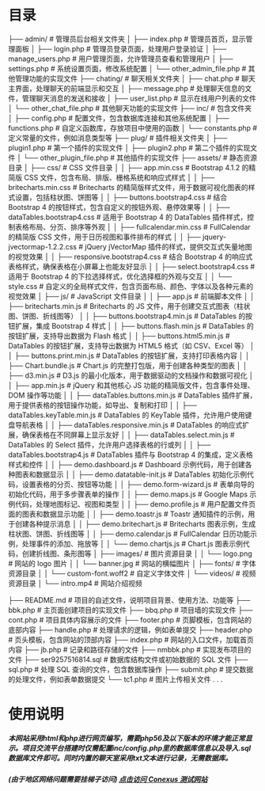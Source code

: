 # 目录

├── admin/                     # 管理员后台相关文件夹
│   ├── index.php              # 管理员首页，显示管理面板
│   ├── login.php              # 管理员登录页面，处理用户登录验证
│   ├── manage_users.php       # 用户管理页面，允许管理员查看和管理用户
│   ├── settings.php           # 系统设置页面，修改系统配置
│   └── other_admin_file.php   # 其他管理功能的实现文件
├── chating/                    # 聊天相关文件夹
│   ├── chat.php               # 聊天主界面，处理聊天的前端显示和交互
│   ├── message.php            # 处理聊天信息的文件，管理聊天消息的发送和接收
│   ├── user_list.php          # 显示在线用户列表的文件
│   └── other_chat_file.php    # 其他聊天功能的实现文件
├── inc/                        # 包含文件夹
│   ├── config.php             # 配置文件，包含数据库连接和其他系统配置
│   ├── functions.php          # 自定义函数库，存放项目中使用的函数
│   └── constants.php          # 定义常量的文件，例如消息类型等
├── plug/                       # 插件相关文件夹
│   ├── plugin1.php            # 第一个插件的实现文件
│   ├── plugin2.php            # 第二个插件的实现文件
│   └── other_plugin_file.php   # 其他插件的实现文件
├── assets/                         # 静态资源目录
│   ├── css/                    # CSS 文件目录
│   │   ├── app.min.css         # Bootstrap 4.1.2 的精简版 CSS 文件，包含布局、排版、栅格系统和响应式样式
│   │   ├── britecharts.min.css  # Britecharts 的精简版样式文件，用于数据可视化图表的样式设置，包括柱状图、饼图等
│   │   ├── buttons.bootstrap4.css # 结合 Bootstrap 4 的按钮样式，包含自定义的按钮外观、悬停效果等
│   │   ├── dataTables.bootstrap4.css # 适用于 Bootstrap 4 的 DataTables 插件样式，控制表格布局、分页、排序等外观
│   │   ├── fullcalendar.min.css  # FullCalendar 的精简版 CSS 文件，用于日历视图和事件排布的样式
│   │   ├── jquery-jvectormap-1.2.2.css # jQuery jVectorMap 插件的样式，提供交互式矢量地图的视觉效果
│   │   ├── responsive.bootstrap4.css # 结合 Bootstrap 4 的响应式表格样式，确保表格在小屏幕上也能友好显示
│   │   ├── select.bootstrap4.css   # 适用于 Bootstrap 4 的下拉选择样式，优化选择框的外观与交互
│   │   └── style.css               # 自定义的全局样式文件，包含页面布局、颜色、字体以及各种元素的视觉效果
│   ├── js/                       # JavaScript 文件目录
│   │   ├── app.js                # 前端脚本文件
│   │   ├── britecharts.min.js    # Britecharts 的 JS 文件，用于创建交互式图表（柱状图、饼图、折线图等）
│   │   ├── buttons.bootstrap4.min.js # DataTables 的按钮扩展，集成 Bootstrap 4 样式
│   │   ├── buttons.flash.min.js    # DataTables 的按钮扩展，支持导出数据为 Flash 格式
│   │   ├── buttons.html5.min.js    # DataTables 的按钮扩展，支持导出数据为 HTML5 格式（如 CSV、Excel 等）
│   │   ├── buttons.print.min.js    # DataTables 的按钮扩展，支持打印表格内容
│   │   ├── Chart.bundle.js         # Chart.js 的完整打包版，用于创建各种类型的图表
│   │   ├── d3.min.js               # D3.js 的最小化版本，用于数据驱动的文档操作和数据可视化
│   │   ├── app.min.js              # jQuery 和其他核心 JS 功能的精简版文件，包含事件处理、DOM 操作等功能
│   │   ├── dataTables.buttons.min.js # DataTables 插件扩展，用于提供表格的按钮操作功能，如导出、复制和打印
│   │   ├── dataTables.keyTable.min.js # DataTables 的 KeyTable 插件，允许用户使用键盘导航表格
│   │   ├── dataTables.responsive.min.js # DataTables 的响应式扩展，确保表格在不同屏幕上显示友好
│   │   ├── dataTables.select.min.js # DataTables 的 Select 插件，允许用户选择表格的行或列
│   │   ├── dataTables.bootstrap4.js  # DataTables 插件与 Bootstrap 4 的集成，定义表格样式和控件
│   │   ├── demo.dashboard.js         # Dashboard 示例代码，用于创建各种图表和数据显示
│   │   ├── demo.datatable-init.js    # DataTables 初始化示例代码，设置表格的分页、按钮等功能
│   │   ├── demo.form-wizard.js       # 表单向导的初始化代码，用于多步骤表单的操作
│   │   ├── demo.maps.js              # Google Maps 示例代码，处理地图标记、视图和类型
│   │   ├── demo.profile.js           # 用户配置文件页面的图表和数据显示功能
│   │   ├── demo.toastr.js            # Toastr 通知插件的示例，用于创建各种提示消息
│   │   ├── demo.britechart.js        # Britecharts 图表示例，生成柱状图、饼图、折线图等
│   │   ├── demo.calendar.js          # FullCalendar 日历功能示例，处理事件的添加、拖放等
│   │   └── demo.chartjs.js           # Chart.js 图表示例代码，创建折线图、条形图等
│   ├── images/                     # 图片资源目录
│   │   └── logo.png                # 网站的 logo 图片
│   │   └── banner.jpg              # 网站的横幅图片
│   ├── fonts/                      # 字体资源目录
│   │   └── custom-font.woff2       # 自定义字体文件
│   └── videos/                     # 视频资源目录
│       └── intro.mp4               # 网站介绍视频

├── README.md                   # 项目的自述文件，说明项目背景、使用方法、功能等
├── bbk.php                     # 主页面创建项目的实现文件
├── bbq.php                     # 项目墙的实现文件
├── cont.php                    # 项目具体内容展示的文件
├── footer.php                  # 页脚模板，包含网站的底部内容
├── handle.php                  # 处理请求的逻辑，例如表单提交
├── header.php                  # 页头模板，包含网站的顶部内容
├── index.php                   # 网站的入口文件，加载首页内容
├── jb.php                      # 记录和路径存储的文件
├── nmbbk.php                   # 实现发布项目的文件
├── ser9257516814.sql           # 数据库结构文件或初始数据的 SQL 文件
├── sql.php                     # 处理 SQL 查询的文件，包含数据库操作
├── submit.php                  # 提交数据的处理文件，例如表单数据提交
└── tc1.php                     # 图片上传相关文件
.
.
.

# 使用说明
##### 本网站采用html和php进行网页编写，需要php56及以下版本的环境才能正常显示。项目交流平台搭建时仅需配置inc/config.php里的数据库信息以及导入.sql数据库文件即可。同时内置的聊天室采用txt文本进行记录，无需数据库。
##### (由于地区网络问题需要挂梯子访问) [点击访问 Conexus 测试网站](http://conexus.oeza.top)

